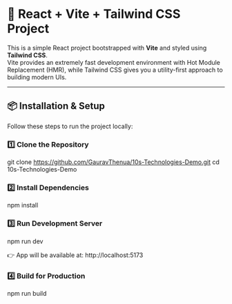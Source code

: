 # 🚀 React + Vite + Tailwind CSS Project

This is a simple React project bootstrapped with **Vite** and styled using **Tailwind CSS**.  
Vite provides an extremely fast development environment with Hot Module Replacement (HMR), while Tailwind CSS gives you a utility-first approach to building modern UIs.

---

## 📦 Installation & Setup

Follow these steps to run the project locally:

### 1️⃣ Clone the Repository

git clone https://github.com/GauravThenua/10s-Technologies-Demo.git
cd 10s-Technologies-Demo

### 2️⃣ Install Dependencies
npm install

### 3️⃣ Run Development Server
npm run dev


👉 App will be available at: http://localhost:5173

### 4️⃣ Build for Production
npm run build
